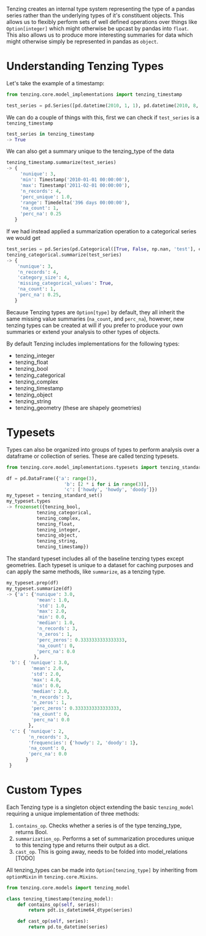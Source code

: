Tenzing creates an internal type system representing the type of a pandas series rather than the underlying types of it's constituent objects. This allows us to flexibly perform sets of well defined operations over things like `Option[integer]` which might otherwise be upcast by pandas into `float`. This also allows us to produce more interesting summaries for data  which might otherwise simply be represented in pandas as `object`.

# Understanding Tenzing Types
Let's take the example of a timestamp:

```python
from tenzing.core.model_implementations import tenzing_timestamp

test_series = pd.Series([pd.datetime(2010, 1, 1), pd.datetime(2010, 8, 2), pd.datetime(2011, 2, 1), np.nan])
```

We can do a couple of things with this, first we can check if `test_series` is a `tenzing_timestamp`

```python
test_series in tenzing_timestamp
-> True
```

We can also get a summary unique to the tenzing_type of the data

```python
tenzing_timestamp.summarize(test_series)
-> {
	 'nunique': 3,
 	 'min': Timestamp('2010-01-01 00:00:00'),
 	 'max': Timestamp('2011-02-01 00:00:00'),
	 'n_records': 4,
	 'perc_unique': 1.0,
	 'range': Timedelta('396 days 00:00:00'),
	 'na_count': 1,
	 'perc_na': 0.25
   }
```

If we had instead applied a summarization operation to a categorical series we would get

```python
test_series = pd.Series(pd.Categorical([True, False, np.nan, 'test'], categories=[True, False, 'test', 'missing']))
tenzing_categorical.summarize(test_series)
-> {
    'nunique': 3,
    'n_records': 4,
    'category_size': 4,
    'missing_categorical_values': True,
    'na_count': 1,
    'perc_na': 0.25,
   }
```

Because Tenzing types are `Option[type]` by default, they all inherit the same missing value summaries (`na_count`, and `perc_na`), however, new tenzing types can be created at will if you prefer to produce your own summaries or extend your analysis to other types of objects.

By default Tenzing includes implementations for the following types:

* tenzing_integer
* tenzing_float
* tenzing_bool
* tenzing_categorical
* tenzing_complex
* tenzing_timestamp
* tenzing_object
* tenzing_string
* tenzing_geometry (these are shapely geometries)

# Typesets

Types can also be organized into groups of types to perform analysis over a dataframe or collection of series. These are called tenzing typesets.

```python
from tenzing.core.model_implementations.typesets import tenzing_standard

df = pd.DataFrame({'a': range(3),
			         'b': [2 * i for i in range(3)],
			         'c': ['howdy', 'howdy', 'doody']})
my_typeset = tenzing_standard_set()
my_typeset.types
-> frozenset({tenzing_bool,
           tenzing_categorical,
           tenzing_complex,
           tenzing_float,
           tenzing_integer,
           tenzing_object,
           tenzing_string,
           tenzing_timestamp})
```

The standard typeset includes all of the baseline tenzing types except geometries. Each typeset is unique to a dataset for caching purposes and can apply the same methods, like `summarize`, as a tenzing type.

```python
my_typeset.prep(df)
my_typeset.summarize(df)
-> {'a': {'nunique': 3.0,
		   'mean': 1.0,
		   'std': 1.0,
		   'max': 2.0,
  		   'min': 0.0,
		   'median': 1.0,
		   'n_records': 3,
		   'n_zeros': 1,
		   'perc_zeros': 0.3333333333333333,
		   'na_count': 0,
		   'perc_na': 0.0
		  },
 'b': { 'nunique': 3.0,
		 'mean': 2.0,
		 'std': 2.0,
		 'max': 4.0,
		 'min': 0.0,
		 'median': 2.0,
		 'n_records': 3,
		 'n_zeros': 1,
		 'perc_zeros': 0.3333333333333333,
		 'na_count': 0,
		 'perc_na': 0.0
		},
 'c': { 'nunique': 2,
        'n_records': 3,
        'frequencies': {'howdy': 2, 'doody': 1},
        'na_count': 0,
        'perc_na': 0.0
       }
 }


```

# Custom Types


Each Tenzing type is a singleton object extending the basic `tenzing_model` requiring a unique implementation of three methods:

1. `contains_op`. Checks whether a series is of the type tenzing_type, returns Bool.
2. `summarization_op`. Performs a set of summarization procedures unique to this tenzing type and returns their output as a dict.
3. `cast_op`. This is going away, needs to be folded into model_relations [TODO]


All tenzing_types can be made into `Option[tenzing_type]` by inheriting from `optionMixin` in `tenzing.core.Mixins`.

```python
from tenzing.core.models import tenzing_model

class tenzing_timestamp(tenzing_model):
    def contains_op(self, series):
        return pdt.is_datetime64_dtype(series)

    def cast_op(self, series):
        return pd.to_datetime(series)
```
